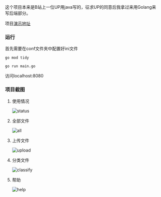 这个项目本来是B站上一位UP用java写的，征求UP的同意后我拿过来用Golang来写后端部分。

项目[演示地址](http://www.pyxgo.cn/ )



### 运行

首先需要在conf文件夹中配置好ini文件

```
go mod tidy
```

```
go run main.go
```

访问localhost:8080



### 项目截图

1. 使用情况

   ![status](/xiaogao67/gin-cloud-storage/static/git_img/status.png)

2. 全部文件

   ![all](/xiaogao67/gin-cloud-storage/static/git_img/all.png)

3. 上传文件

   ![upload](/xiaogao67/gin-cloud-storage/static/git_img/upload.png)

4. 分类文件

   ![classify](/xiaogao67/gin-cloud-storage/static/git_img/classify.png)

5. 帮助

   ![help](/xiaogao67/gin-cloud-storage/static/git_img/help.png)